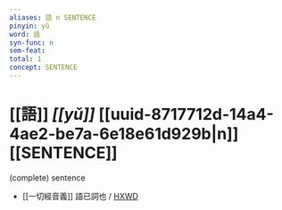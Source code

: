 ```yaml
---
aliases: 語 n SENTENCE
pinyin: yǔ
word: 語
syn-func: n
sem-feat: 
total: 1
concept: SENTENCE 
---
```

# [[語]] *[[yǔ]]*  [[uuid-8717712d-14a4-4ae2-be7a-6e18e61d929b|n]] [[SENTENCE]]
(complete) sentence
 - [[一切經音義]] 語已詞也 / [HXWD](https://hxwd.org/textview.html?location=CH7x2049_CHANT_106-1a.12)